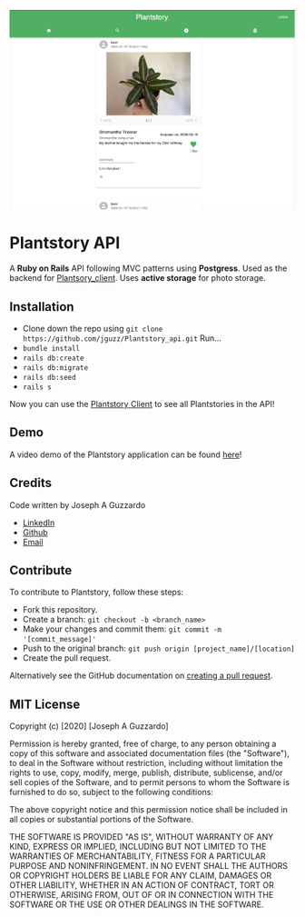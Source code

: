 ![Plantstory Main Feed](./public/readme/Main.png)
# Plantstory API

A __Ruby on Rails__ API following MVC patterns using __Postgress__. Used as the backend for [Plantsory_client](https://github.com/jguzz/plantstory-client).
Uses __active storage__ for photo storage.

## Installation 
* Clone down the repo using `git clone https://github.com/jguzz/Plantstory_api.git`
Run... 
* `bundle install`
* `rails db:create`
* `rails db:migrate`
* `rails db:seed`
* `rails s`

Now you can use the [Plantstory Client](https://github.com/jguzz/plantstory-client) to see all Plantstories in the API!

## Demo 

A video demo of the Plantstory application can be found [here](https://youtu.be/SrtUxy3YXQA)!

## Credits
Code written by Joseph A Guzzardo
- [LinkedIn](https://www.linkedin.com/in/joseph-a-guzzardo/)
- [Github](https://github.com/jguzz)
- [Email](https://mail.google.com/mail/u/0/?view=cm&fs=1&tf=1&source=mailto&to=joseph.a.guzzardo@gmail.com)

## Contribute 
To contribute to Plantstory, follow these steps:
- Fork this repository.
- Create a branch: `git checkout -b <branch_name>`
- Make your changes and commit them: `git commit -m '[commit_message]'`
- Push to the original branch: `git push origin [project_name]/[location]`
- Create the pull request.

Alternatively see the GitHub documentation on [creating a pull request](https://help.github.com/en/github/collaborating-with-issues-and-pull-requests/creating-a-pull-request).

## MIT License

Copyright (c) [2020] [Joseph A Guzzardo]

Permission is hereby granted, free of charge, to any person obtaining a copy
of this software and associated documentation files (the "Software"), to deal
in the Software without restriction, including without limitation the rights
to use, copy, modify, merge, publish, distribute, sublicense, and/or sell
copies of the Software, and to permit persons to whom the Software is
furnished to do so, subject to the following conditions:

The above copyright notice and this permission notice shall be included in all
copies or substantial portions of the Software.

THE SOFTWARE IS PROVIDED "AS IS", WITHOUT WARRANTY OF ANY KIND, EXPRESS OR
IMPLIED, INCLUDING BUT NOT LIMITED TO THE WARRANTIES OF MERCHANTABILITY,
FITNESS FOR A PARTICULAR PURPOSE AND NONINFRINGEMENT. IN NO EVENT SHALL THE
AUTHORS OR COPYRIGHT HOLDERS BE LIABLE FOR ANY CLAIM, DAMAGES OR OTHER
LIABILITY, WHETHER IN AN ACTION OF CONTRACT, TORT OR OTHERWISE, ARISING FROM,
OUT OF OR IN CONNECTION WITH THE SOFTWARE OR THE USE OR OTHER DEALINGS IN THE
SOFTWARE.
